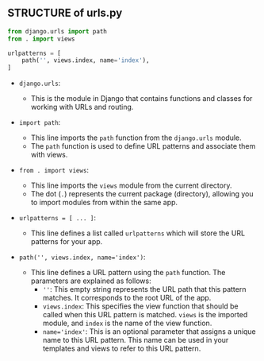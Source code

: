 ## STRUCTURE of urls.py

```python
from django.urls import path
from . import views

urlpatterns = [
    path('', views.index, name='index'),
]
```

- `django.urls`:
  + This is the module in Django that contains functions and classes for working with URLs and routing.

- `import path`:
  + This line imports the `path` function from the `django.urls` module.
  + The `path` function is used to define URL patterns and associate them with views.

- `from . import views`:
  + This line imports the `views` module from the current directory.
  + The dot (`.`) represents the current package (directory), allowing you to import modules from within the same app.

- `urlpatterns = [ ... ]`:
  + This line defines a list called `urlpatterns` which will store the URL patterns for your app.

- `path('', views.index, name='index')`:
  + This line defines a URL pattern using the `path` function. The parameters are explained as follows:
    - `''`: This empty string represents the URL path that this pattern matches. It corresponds to the root URL of the app.
    - `views.index`: This specifies the view function that should be called when this URL pattern is matched. `views` is the imported module, and `index` is the name of the view function.
    - `name='index'`: This is an optional parameter that assigns a unique name to this URL pattern. This name can be used in your templates and views to refer to this URL pattern.
